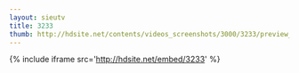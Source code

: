 ```yaml
---
layout: sieutv
title: 3233
thumb: http://hdsite.net/contents/videos_screenshots/3000/3233/preview_360p.mp4.jpg
---
```

{% include iframe src='http://hdsite.net/embed/3233' %}
 
